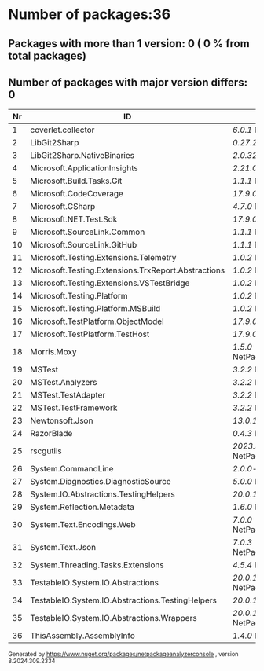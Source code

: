 
# Number of packages:36
## Packages with more than 1 version: 0 ( 0 % from total packages)

## Number of packages with major version differs: 0

|Nr|ID|References/Projects|
| ----------- | ----------- | ----------- |
| 1 | coverlet.collector  |    *6.0.1* NetPackageAnalyzerTests|
| 2 | LibGit2Sharp  |    *0.27.2* AnalyzeMerge,NetPackageAnalyzerConsole|
| 3 | LibGit2Sharp.NativeBinaries  |    *2.0.320* NetPackageAnalyzerConsole,AnalyzeMerge|
| 4 | Microsoft.ApplicationInsights  |    *2.21.0* NetPackageAnalyzerTests|
| 5 | Microsoft.Build.Tasks.Git  |    *1.1.1* NetPackageAnalyzerConsole|
| 6 | Microsoft.CodeCoverage  |    *17.9.0* NetPackageAnalyzerTests|
| 7 | Microsoft.CSharp  |    *4.7.0* NetPackageAnalyzerConsole,NetPackageAnalyzerWork|
| 8 | Microsoft.NET.Test.Sdk  |    *17.9.0* NetPackageAnalyzerTests|
| 9 | Microsoft.SourceLink.Common  |    *1.1.1* NetPackageAnalyzerConsole|
| 10 | Microsoft.SourceLink.GitHub  |    *1.1.1* NetPackageAnalyzerConsole|
| 11 | Microsoft.Testing.Extensions.Telemetry  |    *1.0.2* NetPackageAnalyzerTests|
| 12 | Microsoft.Testing.Extensions.TrxReport.Abstractions  |    *1.0.2* NetPackageAnalyzerTests|
| 13 | Microsoft.Testing.Extensions.VSTestBridge  |    *1.0.2* NetPackageAnalyzerTests|
| 14 | Microsoft.Testing.Platform  |    *1.0.2* NetPackageAnalyzerTests|
| 15 | Microsoft.Testing.Platform.MSBuild  |    *1.0.2* NetPackageAnalyzerTests|
| 16 | Microsoft.TestPlatform.ObjectModel  |    *17.9.0* NetPackageAnalyzerTests|
| 17 | Microsoft.TestPlatform.TestHost  |    *17.9.0* NetPackageAnalyzerTests|
| 18 | Morris.Moxy  |    *1.5.0* NetPackageAnalyzerWork,NetPackageAnalyzerConsole,NetPackageAnalyzerTests|
| 19 | MSTest  |    *3.2.2* NetPackageAnalyzerTests|
| 20 | MSTest.Analyzers  |    *3.2.2* NetPackageAnalyzerTests|
| 21 | MSTest.TestAdapter  |    *3.2.2* NetPackageAnalyzerTests|
| 22 | MSTest.TestFramework  |    *3.2.2* NetPackageAnalyzerTests|
| 23 | Newtonsoft.Json  |    *13.0.1* NetPackageAnalyzerTests|
| 24 | RazorBlade  |    *0.4.3* NetPackageAnalyzerWork,AnalyzeMerge|
| 25 | rscgutils  |    *2023.827.1021* NetPackageAnalyzerWork,NetPackageAnalyzerConsole,NetPackageAnalyzerTests|
| 26 | System.CommandLine  |    *2.0.0-beta4.22272.1* NetPackageAnalyzerConsole|
| 27 | System.Diagnostics.DiagnosticSource  |    *5.0.0* NetPackageAnalyzerTests|
| 28 | System.IO.Abstractions.TestingHelpers  |    *20.0.15* NetPackageAnalyzerTests|
| 29 | System.Reflection.Metadata  |    *1.6.0* NetPackageAnalyzerTests|
| 30 | System.Text.Encodings.Web  |    *7.0.0* NetPackageAnalyzerConsole,NetPackageAnalyzerWork,NetPackageAnalyzerTests|
| 31 | System.Text.Json  |    *7.0.3* NetPackageAnalyzerConsole,NetPackageAnalyzerWork,NetPackageAnalyzerTests|
| 32 | System.Threading.Tasks.Extensions  |    *4.5.4* NetPackageAnalyzerConsole,NetPackageAnalyzerWork|
| 33 | TestableIO.System.IO.Abstractions  |    *20.0.15* NetPackageAnalyzerConsole,NetPackageAnalyzerWork,NetPackageAnalyzerTests|
| 34 | TestableIO.System.IO.Abstractions.TestingHelpers  |    *20.0.15* NetPackageAnalyzerTests|
| 35 | TestableIO.System.IO.Abstractions.Wrappers  |    *20.0.15* NetPackageAnalyzerWork,NetPackageAnalyzerConsole,NetPackageAnalyzerTests|
| 36 | ThisAssembly.AssemblyInfo  |    *1.4.0* NetPackageAnalyzerConsole,NetPackageAnalyzerWork|

<small>Generated  by https://www.nuget.org/packages/netpackageanalyzerconsole , version 8.2024.309.2334</small>
